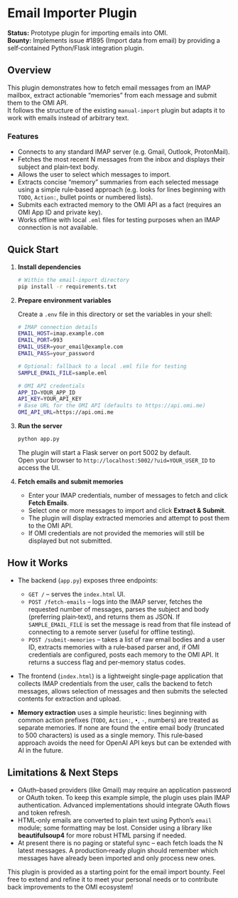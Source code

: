 # Email Importer Plugin

**Status:** Prototype plugin for importing emails into OMI.  
**Bounty:** Implements issue #1895 (Import data from email) by providing a self‑contained Python/Flask integration plugin.  

## Overview

This plugin demonstrates how to fetch email messages from an IMAP mailbox, extract actionable “memories” from each message and submit them to the OMI API.  
It follows the structure of the existing `manual‑import` plugin but adapts it to work with emails instead of arbitrary text.

### Features

* Connects to any standard IMAP server (e.g. Gmail, Outlook, ProtonMail).  
* Fetches the most recent N messages from the inbox and displays their subject and plain‑text body.  
* Allows the user to select which messages to import.  
* Extracts concise “memory” summaries from each selected message using a simple rule‑based approach (e.g. looks for lines beginning with `TODO`, `Action:`, bullet points or numbered lists).  
* Submits each extracted memory to the OMI API as a fact (requires an OMI App ID and private key).  
* Works offline with local `.eml` files for testing purposes when an IMAP connection is not available.

## Quick Start

1. **Install dependencies**

   ```bash
   # Within the email‑import directory
   pip install -r requirements.txt
   ```

2. **Prepare environment variables**

   Create a `.env` file in this directory or set the variables in your shell:

   ```bash
   # IMAP connection details
   EMAIL_HOST=imap.example.com
   EMAIL_PORT=993
   EMAIL_USER=your_email@example.com
   EMAIL_PASS=your_password

   # Optional: fallback to a local .eml file for testing
   SAMPLE_EMAIL_FILE=sample.eml

   # OMI API credentials
   APP_ID=YOUR_APP_ID
   API_KEY=YOUR_API_KEY
   # Base URL for the OMI API (defaults to https://api.omi.me)
   OMI_API_URL=https://api.omi.me
   ```

3. **Run the server**

   ```bash
   python app.py
   ```

   The plugin will start a Flask server on port 5002 by default.  
   Open your browser to `http://localhost:5002/?uid=YOUR_USER_ID` to access the UI.

4. **Fetch emails and submit memories**

   * Enter your IMAP credentials, number of messages to fetch and click **Fetch Emails**.  
   * Select one or more messages to import and click **Extract & Submit**.  
   * The plugin will display extracted memories and attempt to post them to the OMI API.  
   * If OMI credentials are not provided the memories will still be displayed but not submitted.

## How it Works

* The backend (`app.py`) exposes three endpoints:

  * `GET /` – serves the `index.html` UI.
  * `POST /fetch-emails` – logs into the IMAP server, fetches the requested number of messages, parses the subject and body (preferring plain‑text), and returns them as JSON.  If `SAMPLE_EMAIL_FILE` is set the message is read from that file instead of connecting to a remote server (useful for offline testing).
  * `POST /submit-memories` – takes a list of raw email bodies and a user ID, extracts memories with a rule‑based parser and, if OMI credentials are configured, posts each memory to the OMI API.  It returns a success flag and per‑memory status codes.

* The frontend (`index.html`) is a lightweight single‑page application that collects IMAP credentials from the user, calls the backend to fetch messages, allows selection of messages and then submits the selected contents for extraction and upload.

* **Memory extraction** uses a simple heuristic: lines beginning with common action prefixes (`TODO`, `Action:`, `•`, `-`, numbers) are treated as separate memories.  If none are found the entire email body (truncated to 500 characters) is used as a single memory.  This rule‑based approach avoids the need for OpenAI API keys but can be extended with AI in the future.

## Limitations & Next Steps

* OAuth–based providers (like Gmail) may require an application password or OAuth token.  To keep this example simple, the plugin uses plain IMAP authentication.  Advanced implementations should integrate OAuth flows and token refresh.
* HTML‑only emails are converted to plain text using Python’s `email` module; some formatting may be lost.  Consider using a library like **beautifulsoup4** for more robust HTML parsing if needed.
* At present there is no paging or stateful sync – each fetch loads the N latest messages.  A production‑ready plugin should remember which messages have already been imported and only process new ones.

This plugin is provided as a starting point for the email import bounty.  Feel free to extend and refine it to meet your personal needs or to contribute back improvements to the OMI ecosystem!
